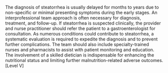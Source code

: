 The diagnosis of steatorrhea is usually delayed for months to years due to non-specific or minimal presenting symptoms during the early stages. An interprofessional team approach is often necessary for diagnosis, treatment, and follow-up. If steatorrhea is suspected clinically, the provider and nurse practitioner should refer the patient to a gastroenterologist for consultation. As numerous conditions could contribute to steatorrhea, a systematic evaluation is required to expedite the diagnosis and to prevent further complications. The team should also include specialty-trained nurses and pharmacists to assist with patient monitoring and education. The involvement of a skilled dietician is indispensable for enhancing the nutritional status and limiting further malnutrition-related adverse outcomes.[Level V]